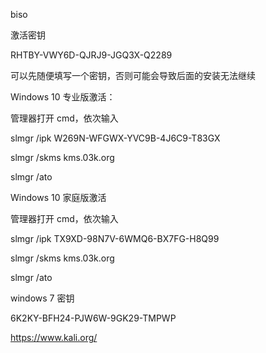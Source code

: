 biso

激活密钥

RHTBY-VWY6D-QJRJ9-JGQ3X-Q2289

可以先随便填写一个密钥，否则可能会导致后面的安装无法继续



Windows 10 专业版激活：

管理器打开 cmd，依次输入

slmgr /ipk W269N-WFGWX-YVC9B-4J6C9-T83GX

slmgr /skms kms.03k.org

slmgr /ato



Windows 10 家庭版激活

管理器打开 cmd，依次输入

slmgr /ipk TX9XD-98N7V-6WMQ6-BX7FG-H8Q99

slmgr /skms kms.03k.org

slmgr /ato





windows 7 密钥

6K2KY-BFH24-PJW6W-9GK29-TMPWP

https://www.kali.org/
